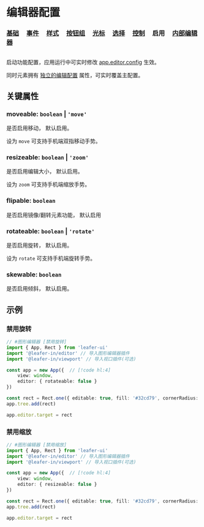 <script setup>
import Case from '/component/Case.vue'
</script>

# 编辑器配置

### [基础](/plugin/in/editor/config/base.md) &nbsp; &nbsp; [事件](/plugin/in/editor/config/event.md) &nbsp; &nbsp; [样式](/plugin/in/editor/config/style.md) &nbsp; &nbsp; [按钮组](/plugin/in/editor/config/buttons.md) &nbsp; &nbsp; [光标](/plugin/in/editor/config/cursor.md) &nbsp; &nbsp; [选择](/plugin/in/editor/config/select.md) &nbsp; &nbsp; [控制](/plugin/in/editor/config/control.md) &nbsp; &nbsp; 启用 &nbsp; &nbsp; [内部编辑器](/plugin/in/editor/config/innerEditor.md)

##

启动功能配置，应用运行中可实时修改 [app.editor.config](/plugin/in/editor/index.md#config-ieditorconfig) 生效。

同时元素拥有 [独立的编辑配置](/reference/UI/editable.md#editconfig-ieditorconfig) 属性，可实时覆盖主配置。

## 关键属性

### moveable: `boolean` | `'move'`

是否启用移动， 默认启用。

设为 `move` 可支持手机端双指移动手势。

### resizeable: `boolean` | `'zoom'`

是否启用编辑大小， 默认启用。

设为 `zoom` 可支持手机端缩放手势。

### flipable: `boolean`

是否启用镜像/翻转元素功能， 默认启用

### rotateable: `boolean` | `'rotate'`

是否启用旋转， 默认启用。

设为 `rotate` 可支持手机端旋转手势。

### skewable: `boolean`

是否启用倾斜， 默认启用。

## 示例

<case name="EditorConfig" index=12 x=20></case>

### 禁用旋转

```ts
// #图形编辑器 [禁用旋转]
import { App, Rect } from 'leafer-ui'
import '@leafer-in/editor' // 导入图形编辑器插件
import '@leafer-in/viewport' // 导入视口插件(可选)

const app = new App({  // [!code hl:4]
    view: window,
    editor: { rotateable: false }
})

const rect = Rect.one({ editable: true, fill: '#32cd79', cornerRadius: 30 }, 100, 100)
app.tree.add(rect)

app.editor.target = rect
```

<case name="EditorConfig" index=13 x=20></case>

### 禁用缩放

```ts
// #图形编辑器 [禁用缩放]
import { App, Rect } from 'leafer-ui'
import '@leafer-in/editor' // 导入图形编辑器插件
import '@leafer-in/viewport' // 导入视口插件(可选)

const app = new App({  // [!code hl:4]
    view: window,
    editor: { resizeable: false }
})

const rect = Rect.one({ editable: true, fill: '#32cd79', cornerRadius: 30 }, 100, 100)
app.tree.add(rect)

app.editor.target = rect
```
